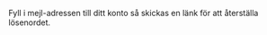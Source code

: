 <!-- Template: Forgot Password Page -->
<!-- Link: /logga-in/gloemt-loesenord/ -->
<!-- Page name: Glömt lösenord? -->
<!-- Page title: Glömt ditt lösenord? -->
<!-- Page text: -->

Fyll i mejl-adressen till ditt konto så skickas en länk för att återställa lösenordet.

<!-- Hide In Navigation: true -->
<!-- Header color: 4 #ff964c -->
